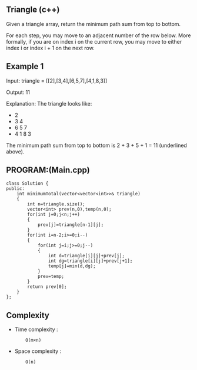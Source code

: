 ## Triangle (c++)

Given a triangle array, return the minimum path sum from top to bottom.

For each step, you may move to an adjacent number of the row below. More formally, if you are on index i on the current row, you may move to either index i or index i + 1 on the next row.

## Example 1
Input: triangle = [[2],[3,4],[6,5,7],[4,1,8,3]]


Output: 11

Explanation: The triangle looks like:
-    2
-   3 4
-  6 5 7
- 4 1 8 3

The minimum path sum from top to bottom is 2 + 3 + 5 + 1 = 11 (underlined above).
## PROGRAM:(Main.cpp)
```
class Solution {
public:
    int minimumTotal(vector<vector<int>>& triangle) 
    {
        int n=triangle.size();
        vector<int> prev(n,0),temp(n,0);
        for(int j=0;j<n;j++)
        {
            prev[j]=triangle[n-1][j];
        }
        for(int i=n-2;i>=0;i--)
        {
            for(int j=i;j>=0;j--)
            {
                int d=triangle[i][j]+prev[j];
                int dg=triangle[i][j]+prev[j+1];
                temp[j]=min(d,dg);
            }
            prev=temp;
        }
        return prev[0];
    }
};
```
## Complexity
- Time complexity : 
  
          O(m×n)
     
- Space complexity :

          O(n)
 
